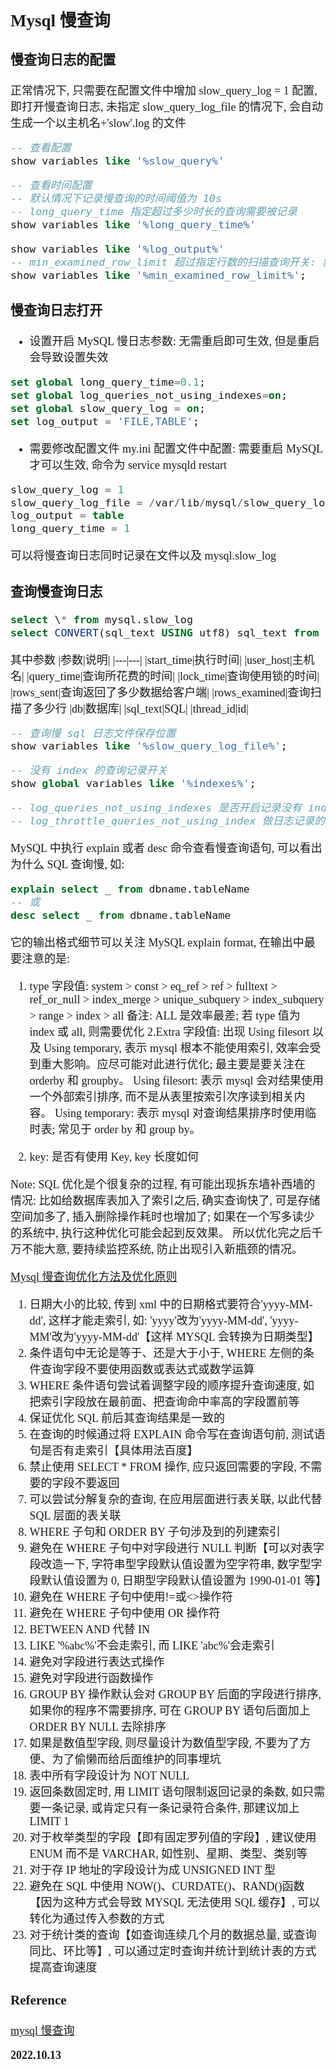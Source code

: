 <font size=4 face='楷体'>

## Mysql 慢查询

### 慢查询日志的配置

正常情况下, 只需要在配置文件中增加 slow_query_log = 1 配置, 即打开慢查询日志, 未指定 slow_query_log_file 的情况下, 会自动生成一个以主机名+'slow'.log 的文件

```sql
-- 查看配置
show variables like '%slow_query%'
```

```sql
-- 查看时间配置
-- 默认情况下记录慢查询的时间阈值为 10s
-- long_query_time 指定超过多少时长的查询需要被记录
show variables like '%long_query_time%'
```

```sql
show variables like '%log_output%'
-- min_examined_row_limit 超过指定行数的扫描查询开关: 默认 0, 代表不限制扫描函数
show variables like '%min_examined_row_limit%';
```

### 慢查询日志打开

- 设置开启 MySQL 慢日志参数: 无需重启即可生效, 但是重启会导致设置失效

```sql
set global long_query_time=0.1;
set global log_queries_not_using_indexes=on;
set global slow_query_log = on;
set log_output = 'FILE,TABLE';
```

- 需要修改配置文件 my.ini 配置文件中配置: 需要重启 MySQL 才可以生效, 命令为 service mysqld restart

```sql
slow_query_log = 1
slow_query_log_file = /var/lib/mysql/slow_query_log_202123.log
log_output = table
long_query_time = 1
```

可以将慢查询日志同时记录在文件以及 mysql.slow_log

### 查询慢查询日志

```sql
select \* from mysql.slow_log
select CONVERT(sql_text USING utf8) sql_text from mysql.slow_log;
```

其中参数
|参数|说明|
|---|---|
|start_time|执行时间|
|user_host|主机名|
|query_time|查询所花费的时间|
|lock_time|查询使用锁的时间|
|rows_sent|查询返回了多少数据给客户端|
|rows_examined|查询扫描了多少行
|db|数据库|
|sql_text|SQL|
|thread_id|id|

```sql
-- 查询慢 sql 日志文件保存位置
show variables like '%slow_query_log_file%';
```

```sql
-- 没有 index 的查询记录开关
show global variables like '%indexes%';
```

```sql
-- log_queries_not_using_indexes 是否开启记录没有 index 的查询
-- log_throttle_queries_not_using_index 做日志记录的流量控制, 一分钟可以记录多少条; 默认 0 是不限制
```

MySQL 中执行 explain 或者 desc 命令查看慢查询语句, 可以看出为什么 SQL 查询慢, 如:

```sql
explain select _ from dbname.tableName
-- 或
desc select _ from dbname.tableName
```

它的输出格式细节可以关注 MySQL explain format, 在输出中最要注意的是:

1. type 字段值:
   system > const > eq_ref > ref > fulltext > ref_or_null > index_merge > unique_subquery >
   index_subquery > range > index > all
   备注: ALL 是效率最差; 若 type 值为 index 或 all, 则需要优化
   2.Extra 字段值: 出现 Using filesort 以及 Using temporary, 表示 mysql 根本不能使用索引, 效率会受到重大影响。应尽可能对此进行优化;
   最主要是要关注在 orderby 和 groupby。
   Using filesort: 表示 mysql 会对结果使用一个外部索引排序, 而不是从表里按索引次序读到相关内容。
   Using temporary: 表示 mysql 对查询结果排序时使用临时表; 常见于 order by 和 group by。

2. key: 是否有使用 Key, key 长度如何

Note: SQL 优化是个很复杂的过程, 有可能出现拆东墙补西墙的情况:
比如给数据库表加入了索引之后, 确实查询快了, 可是存储空间加多了, 插入删除操作耗时也增加了;
如果在一个写多读少的系统中, 执行这种优化可能会起到反效果。
所以优化完之后千万不能大意, 要持续监控系统, 防止出现引入新瓶颈的情况。

[Mysql 慢查询优化方法及优化原则](https://www.jb51.net/article/161441.htm)

1. 日期大小的比较, 传到 xml 中的日期格式要符合'yyyy-MM-dd', 这样才能走索引, 如: 'yyyy'改为'yyyy-MM-dd', 'yyyy-MM'改为'yyyy-MM-dd'【这样 MYSQL 会转换为日期类型】
2. 条件语句中无论是等于、还是大于小于, WHERE 左侧的条件查询字段不要使用函数或表达式或数学运算
3. WHERE 条件语句尝试着调整字段的顺序提升查询速度, 如把索引字段放在最前面、把查询命中率高的字段置前等
4. 保证优化 SQL 前后其查询结果是一致的
5. 在查询的时候通过将 EXPLAIN 命令写在查询语句前, 测试语句是否有走索引【具体用法百度】
6. 禁止使用 SELECT \* FROM 操作, 应只返回需要的字段, 不需要的字段不要返回
7. 可以尝试分解复杂的查询, 在应用层面进行表关联, 以此代替 SQL 层面的表关联
8. WHERE 子句和 ORDER BY 子句涉及到的列建索引
9. 避免在 WHERE 子句中对字段进行 NULL 判断【可以对表字段改造一下, 字符串型字段默认值设置为空字符串, 数字型字段默认值设置为 0, 日期型字段默认值设置为 1990-01-01 等】
10. 避免在 WHERE 子句中使用!=或<>操作符
11. 避免在 WHERE 子句中使用 OR 操作符
12. BETWEEN AND 代替 IN
13. LIKE '%abc%'不会走索引, 而 LIKE 'abc%'会走索引
14. 避免对字段进行表达式操作
15. 避免对字段进行函数操作
16. GROUP BY 操作默认会对 GROUP BY 后面的字段进行排序, 如果你的程序不需要排序, 可在 GROUP BY 语句后面加上 ORDER BY NULL 去除排序
17. 如果是数值型字段, 则尽量设计为数值型字段, 不要为了方便、为了偷懒而给后面维护的同事埋坑
18. 表中所有字段设计为 NOT NULL
19. 返回条数固定时, 用 LIMIT 语句限制返回记录的条数, 如只需要一条记录, 或肯定只有一条记录符合条件, 那建议加上 LIMIT 1
20. 对于枚举类型的字段【即有固定罗列值的字段】, 建议使用 ENUM 而不是 VARCHAR, 如性别、星期、类型、类别等
21. 对于存 IP 地址的字段设计为成 UNSIGNED INT 型
22. 避免在 SQL 中使用 NOW()、CURDATE()、RAND()函数【因为这种方式会导致 MYSQL 无法使用 SQL 缓存】, 可以转化为通过传入参数的方式
23. 对于统计类的查询【如查询连续几个月的数据总量, 或查询同比、环比等】, 可以通过定时查询并统计到统计表的方式提高查询速度

### Reference

[mysql 慢查询](https://www.cnblogs.com/xj63183/p/15855201.html)

**2022.10.13**
